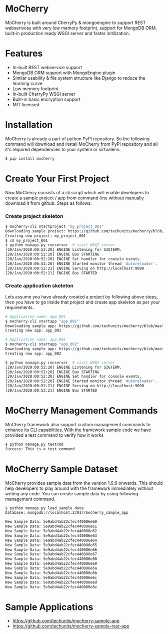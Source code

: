
# MoCherry
MoCherry is built around CherryPy & mongoengine to support REST webserivces with very low memory footprint, support for MongoDB ORM, built-in production ready WSGI server and faster initilization.

# Features
  - In-built REST webservice support
  - MongoDB ORM support with MongoEngine plugin
  - Similar usability & file system structure like Django to reduce the learning curve
  - Low memory footprint
  - In-built CherryPy WSGI server
  - Built-in basic encryption support
  - MIT licensed

# Installation
MoCherry is already a part of python PyPi repository. So the following command will download and install MoCherry from PyPi repository and all it's required dependencies to your system or virtualenv.
```sh
$ pip install mocherry
```

# Create Your First Project
Now MoCherry consists of a cli script which will enable developers to create a sample project / app from command-line without manually download it from github. Steps as follows:
### Create project skeleton
```sh
$ mocherry-cli startproject "my_project_001"
Downloading sample project: https://github.com/techunits/mocherry/blob/master/mocherry/resources/samples/project.zip?raw=true
Creating new project: my_project_001
$ cd my_project_001
$ python manage.py runserver  # start WSGI server
[20/Jan/2020:00:52:20] ENGINE Listening for SIGTERM.
[20/Jan/2020:00:52:20] ENGINE Bus STARTING
[20/Jan/2020:00:52:20] ENGINE Set handler for console events.       
[20/Jan/2020:00:52:20] ENGINE Started monitor thread 'Autoreloader'.
[20/Jan/2020:00:52:21] ENGINE Serving on http://localhost:9090
[20/Jan/2020:00:52:21] ENGINE Bus STARTED
```

### Create application skeleton
Lets assume you have already created a project by following above steps, then you have to go inside that project and create app skeleton as per your requirements.
```sh
# Application name: app_001
$ mocherry-cli startapp "app_001"
Downloading sample app: https://github.com/techunits/mocherry/blob/master/mocherry/resources/samples/app.zip?raw=true
Creating new app: app_001

# Application name: app_002
$ mocherry-cli startapp "app_002"
Downloading sample app: https://github.com/techunits/mocherry/blob/master/mocherry/resources/samples/app.zip?raw=true
Creating new app: app_002

$ python manage.py runserver  # start WSGI server
[20/Jan/2020:00:52:20] ENGINE Listening for SIGTERM.
[20/Jan/2020:00:52:20] ENGINE Bus STARTING
[20/Jan/2020:00:52:20] ENGINE Set handler for console events.       
[20/Jan/2020:00:52:20] ENGINE Started monitor thread 'Autoreloader'.
[20/Jan/2020:00:52:21] ENGINE Serving on http://localhost:9090
[20/Jan/2020:00:52:21] ENGINE Bus STARTED
```


# MoCherry Management Commands
MoCherry framework also support custom management commands to enhance its CLI capabilities. With the framework sample code we have provided a test command to verify how it works

```sh
$ python manage.py testcmd
Success: This is a test command
```

# MoCherry Sample Dataset
MoCherry provides sample data from the version 1.0.9 onwards. This should help developers to play around with the framework immediately without writing any code. You can create sample data by using following management command.

```sh
$ python manage.py load_sample_data
Database: mongodb://localhost:27017/mocherry_sample_app

New Sample Data: 5e9abd4ab22cfec440086e60
New Sample Data: 5e9abd4ab22cfec440086e61
New Sample Data: 5e9abd4ab22cfec440086e62
New Sample Data: 5e9abd4ab22cfec440086e63
New Sample Data: 5e9abd4ab22cfec440086e64
New Sample Data: 5e9abd4ab22cfec440086e65
New Sample Data: 5e9abd4ab22cfec440086e66
New Sample Data: 5e9abd4ab22cfec440086e67
New Sample Data: 5e9abd4ab22cfec440086e68
New Sample Data: 5e9abd4ab22cfec440086e69
New Sample Data: 5e9abd4ab22cfec440086e6a
New Sample Data: 5e9abd4ab22cfec440086e6b
New Sample Data: 5e9abd4ab22cfec440086e6c
New Sample Data: 5e9abd4ab22cfec440086e6d
New Sample Data: 5e9abd4ab22cfec440086e6e
```


# Sample Applications
 - https://github.com/techunits/mocherry-sample-app
 - https://github.com/techunits/mocherry-sample-rest-app
